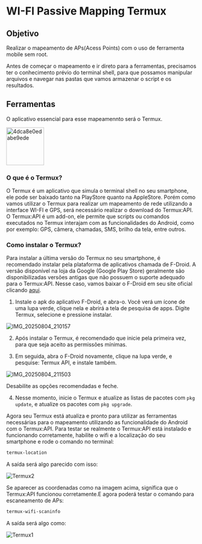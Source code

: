 # WI-FI Passive Mapping Termux

## Objetivo

Realizar o mapeamento de APs(Acess Points) com o uso de ferramenta mobile sem root. 

Antes de começar o mapeamento e ir direto para a ferramentas, precisamos ter o conhecimento prévio do terminal shell, para que possamos manipular arquivos e navegar nas pastas que vamos armazenar o script e os resultados.

## Ferramentas

O aplicativo essencial para esse mapeamennto será o Termux.

<img width="100" height="100" alt="4dca8e0edabe9ede" src="https://github.com/user-attachments/assets/7422dde9-5a28-4ac0-b6f3-288f5eeb0f97" />

### O que é o Termux?
O Termux é um aplicativo que simula o terminal shell no seu smartphone, ele pode ser baixado tanto na PlayStore quanto na AppleStore. Porém como vamos utilizar o Termux para realizar um mapeamento de rede utilizando a interface WI-FI e GPS, será necessário realizar o download do Termux:API. O Termux:API é um add-on, ele permite que scripts ou comandos executados no Termux interajam com as funcionalidades do Android, como por exemplo: GPS, câmera, chamadas, SMS, brilho da tela, entre outros. 

### Como instalar o Termux?

Para instalar a última versão do Termux no seu smartphone, é recomendado instalar pela plataforma de aplicativos chamada de F-Droid. A versão disponível na loja da Google (Google Play Store) geralmente são disponibilizadas versões antigas que não possuem o suporte adequado para o Termux:API. Nesse caso, vamos baixar o F-Droid em seu site oficial clicando [aqui](https://f-droid.org/).

1. Instale o apk do aplicativo F-Droid, e abra-o. Você verá um ícone de uma lupa verde, clique nela e abrirá a tela de pesquisa de apps. Digite Termux, selecione e pressione instalar.

![IMG_20250804_210157](https://github.com/user-attachments/assets/88db82f6-07f2-4d6e-b668-b82109826e48)

2. Após instalar o Termux, é recomendado que inicie pela primeira vez, para que seja aceito as permissões mínimas.

3. Em seguida, abra o F-Droid novamente, clique na lupa verde, e pesquise: Termux API, e instale também.

![IMG_20250804_211503](https://github.com/user-attachments/assets/88f312b5-7f90-4f5d-aece-645057b49a9f)


Desabilite as opções recomendadas e feche.

4. Nesse momento, inicie o Termux e atualize as listas de pacotes com `pkg update`, e atualize os pacotes com `pkg upgrade`.

Agora seu Termux está atualiza e pronto para utilizar as ferramentas necessárias para o mapeamento utilizando as funcionalidade do Android com o Termux:API. Para testar se realmente o Termux:API está instalado e funcionando corretamente, habilite o wifi e a localização do seu smartphone e rode o comando no terminal:

```bash
termux-location
```

A saída será algo parecido com isso:

![Termux2](https://github.com/user-attachments/assets/1c99be24-4ec6-4d16-94e1-daadc960f2d2)

Se aparecer as coordenadas como na imagem acima, significa que o Termux:API funcionou corretamente.E agora poderá testar o comando para escaneamento de APs:

```bash
termux-wifi-scaninfo
```

A saída será algo como:

![Termux1](https://github.com/user-attachments/assets/77fe28df-2caf-425e-8561-ebc571c166d2)

